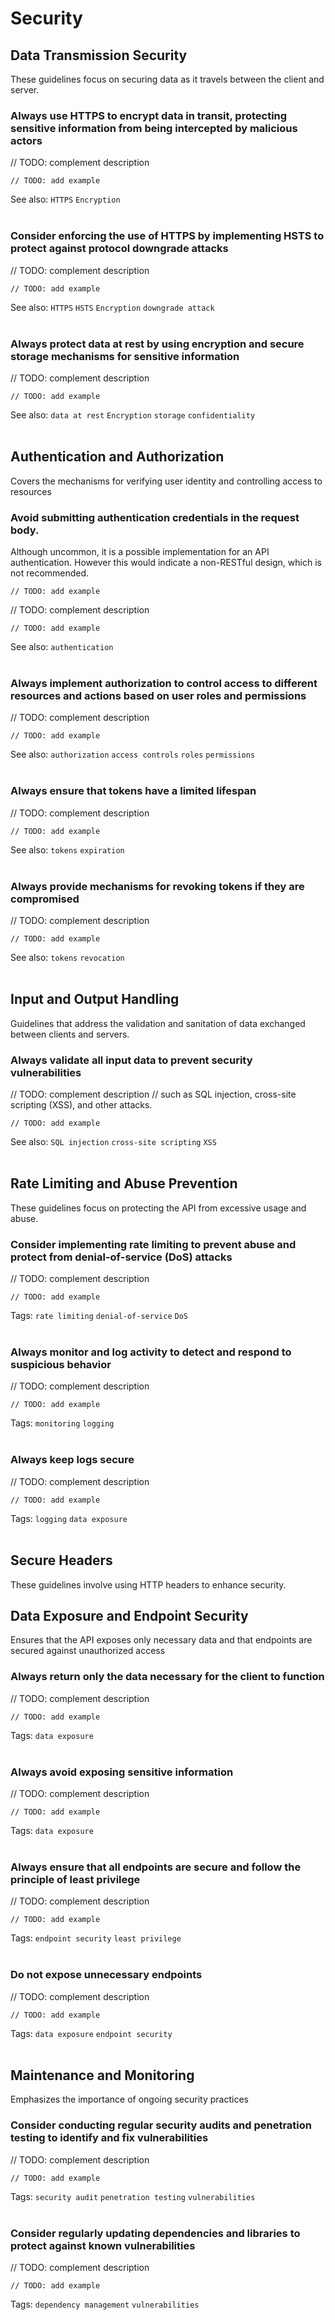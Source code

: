 # Security


## Data Transmission Security
These guidelines focus on securing data as it travels between the client and server.
<br>

### Always use HTTPS to encrypt data in transit, protecting sensitive information from being intercepted by malicious actors

// TODO: complement description

```http
// TODO: add example
```

See also: `HTTPS` `Encryption`
<br><br>


### Consider enforcing the use of HTTPS by implementing HSTS to protect against protocol downgrade attacks

// TODO: complement description

```http
// TODO: add example
```

See also: `HTTPS` `HSTS` `Encryption` `downgrade attack`
<br><br>


### Always protect data at rest by using encryption and secure storage mechanisms for sensitive information

// TODO: complement description

```http
// TODO: add example
```

See also: `data at rest` `Encryption` `storage` `confidentiality`
<br><br>


## Authentication and Authorization
Covers the mechanisms for verifying user identity and controlling access to resources
<br>


### Avoid submitting authentication credentials in the request body.

Although uncommon, it is a possible implementation for an API authentication. However this would indicate a non-RESTful design, which
is not recommended.

```http
// TODO: add example
```

// TODO: complement description

```http
// TODO: add example
```

See also: `authentication`
<br><br>


### Always implement authorization to control access to different resources and actions based on user roles and permissions

// TODO: complement description

```http
// TODO: add example
```

See also: `authorization` `access controls` `roles` `permissions`
<br><br>


### Always ensure that tokens have a limited lifespan

// TODO: complement description

```http
// TODO: add example
```

See also: `tokens` `expiration`
<br><br>


### Always provide mechanisms for revoking tokens if they are compromised

// TODO: complement description

```http
// TODO: add example
```

See also: `tokens` `revocation`
<br><br>


## Input and Output Handling
Guidelines that address the validation and sanitation of data exchanged between clients and servers.
<br>

### Always validate all input data to prevent security vulnerabilities

// TODO: complement description
// such as SQL injection, cross-site scripting (XSS), and other attacks.

```http
// TODO: add example
```

See also: `SQL injection` `cross-site scripting` `XSS`
<br><br>



## Rate Limiting and Abuse Prevention
These guidelines focus on protecting the API from excessive usage and abuse.
<br>


### Consider implementing rate limiting to prevent abuse and protect from denial-of-service (DoS) attacks

// TODO: complement description

```http
// TODO: add example
```

Tags: `rate limiting` `denial-of-service` `DoS`
<br><br>


### Always monitor and log activity to detect and respond to suspicious behavior

// TODO: complement description

```http
// TODO: add example
```

Tags: `monitoring` `logging`
<br><br>


### Always keep logs secure

// TODO: complement description

```http
// TODO: add example
```

Tags: `logging` `data exposure`
<br><br>


## Secure Headers
These guidelines involve using HTTP headers to enhance security.
<br>


## Data Exposure and Endpoint Security
Ensures that the API exposes only necessary data and that endpoints are secured against unauthorized access
<br>


### Always return only the data necessary for the client to function

// TODO: complement description

```http
// TODO: add example
```

Tags: `data exposure`
<br><br>


### Always avoid exposing sensitive information

// TODO: complement description

```http
// TODO: add example
```

Tags: `data exposure`
<br><br>


### Always ensure that all endpoints are secure and follow the principle of least privilege

// TODO: complement description

```http
// TODO: add example
```

Tags: `endpoint security` `least privilege`
<br><br>


### Do not expose unnecessary endpoints

// TODO: complement description

```http
// TODO: add example
```

Tags: `data exposure` `endpoint security`
<br><br>


## Maintenance and Monitoring
Emphasizes the importance of ongoing security practices
<br>


### Consider conducting regular security audits and penetration testing to identify and fix vulnerabilities

// TODO: complement description

```http
// TODO: add example
```

Tags: `security audit` `penetration testing` `vulnerabilities`
<br><br>


### Consider regularly updating dependencies and libraries to protect against known vulnerabilities

// TODO: complement description

```http
// TODO: add example
```

Tags: `dependency management` `vulnerabilities`
<br><br>